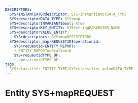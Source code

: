 ```yaml
---
DESCRIPTORS:
  SYS+INSTANTIATORdescriptor: SYS+instantiatorDATA_TYPE
  SYS+descriptorDATA_TYPE: SYS+map
  SYS+descriptorINVARIANT$bool: true
  SYS+descriptorKEY_ENTITY: SYS+stringPARAMATER_NAME
  SYS+descriptorVALUE_ENTITY:
    SYS+descriptors: SYS+mapDESCRIPTORS
  SYS+descriptor_map-REQUESTID$operationid:
    SYS+requestid-ENTITY_REPORT:
    - ENTITY_REPORToperationid
    SYS+requestidTYPE_OF:
    - operationidTYPE_OF
tags:
- SYS+classifier-ENTITY_TYPE/SYS+classifier_valueDATA_TYPE
---
```

# Entity SYS+mapREQUEST

